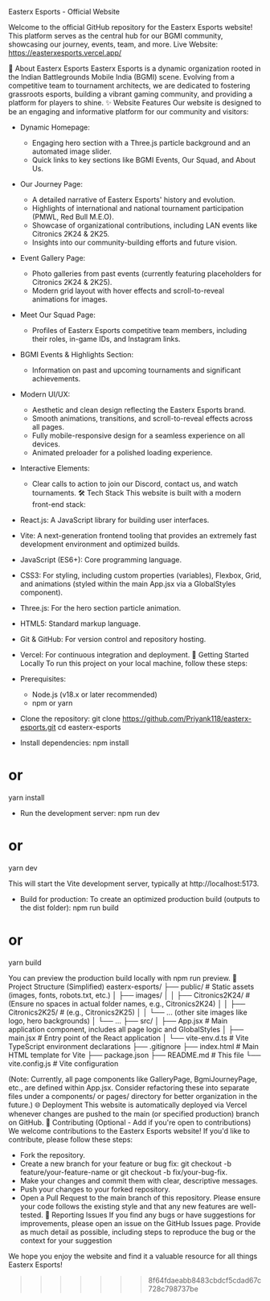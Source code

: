 
Easterx Esports - Official Website

Welcome to the official GitHub repository for the Easterx Esports website! This platform serves as the central hub for our BGMI community, showcasing our journey, events, team, and more.
Live Website: https://easterxesports.vercel.app/ 

🌟 About Easterx Esports
Easterx Esports is a dynamic organization rooted in the Indian Battlegrounds Mobile India (BGMI) scene. Evolving from a competitive team to tournament architects, we are dedicated to fostering grassroots esports, building a vibrant gaming community, and providing a platform for players to shine.
✨ Website Features
Our website is designed to be an engaging and informative platform for our community and visitors:
 * Dynamic Homepage:
   * Engaging hero section with a Three.js particle background and an automated image slider.
   * Quick links to key sections like BGMI Events, Our Squad, and About Us.
 * Our Journey Page:
   * A detailed narrative of Easterx Esports' history and evolution.
   * Highlights of international and national tournament participation (PMWL, Red Bull M.E.O).
   * Showcase of organizational contributions, including LAN events like Citronics 2K24 & 2K25.
   * Insights into our community-building efforts and future vision.
 * Event Gallery Page:
   * Photo galleries from past events (currently featuring placeholders for Citronics 2K24 & 2K25).
   * Modern grid layout with hover effects and scroll-to-reveal animations for images.
 * Meet Our Squad Page:
   * Profiles of Easterx Esports competitive team members, including their roles, in-game IDs, and Instagram links.
 * BGMI Events & Highlights Section:
   * Information on past and upcoming tournaments and significant achievements.
 * Modern UI/UX:
   * Aesthetic and clean design reflecting the Easterx Esports brand.
   * Smooth animations, transitions, and scroll-to-reveal effects across all pages.
   * Fully mobile-responsive design for a seamless experience on all devices.
   * Animated preloader for a polished loading experience.
 * Interactive Elements:
   * Clear calls to action to join our Discord, contact us, and watch tournaments.
🛠️ Tech Stack
This website is built with a modern front-end stack:
 * React.js: A JavaScript library for building user interfaces.
 * Vite: A next-generation frontend tooling that provides an extremely fast development environment and optimized builds.
 * JavaScript (ES6+): Core programming language.
 * CSS3: For styling, including custom properties (variables), Flexbox, Grid, and animations (styled within the main App.jsx via a GlobalStyles component).
 * Three.js: For the hero section particle animation.
 * HTML5: Standard markup language.
 * Git & GitHub: For version control and repository hosting.
 * Vercel: For continuous integration and deployment.
🚀 Getting Started Locally
To run this project on your local machine, follow these steps:
 * Prerequisites:
   * Node.js (v18.x or later recommended)
   * npm or yarn
 * Clone the repository:
   git clone https://github.com/Priyank118/easterx-esports.git
cd easterx-esports

 * Install dependencies:
   npm install
# or
yarn install

 * Run the development server:
   npm run dev
# or
yarn dev

   This will start the Vite development server, typically at http://localhost:5173.
 * Build for production:
   To create an optimized production build (outputs to the dist folder):
   npm run build
# or
yarn build

   You can preview the production build locally with npm run preview.
📁 Project Structure (Simplified)
easterx-esports/
├── public/                # Static assets (images, fonts, robots.txt, etc.)
│   ├── images/
│   │   ├── Citronics2K24/ # (Ensure no spaces in actual folder names, e.g., Citronics2K24)
│   │   ├── Citronics2K25/ # (e.g., Citronics2K25)
│   │   └── ... (other site images like logo, hero backgrounds)
│   └── ...
├── src/
│   ├── App.jsx            # Main application component, includes all page logic and GlobalStyles
│   ├── main.jsx           # Entry point of the React application
│   └── vite-env.d.ts      # Vite TypeScript environment declarations
├── .gitignore
├── index.html             # Main HTML template for Vite
├── package.json
├── README.md              # This file
└── vite.config.js         # Vite configuration

(Note: Currently, all page components like GalleryPage, BgmiJourneyPage, etc., are defined within App.jsx. Consider refactoring these into separate files under a components/ or pages/ directory for better organization in the future.)
🌐 Deployment
This website is automatically deployed via Vercel whenever changes are pushed to the main (or specified production) branch on GitHub.
🤝 Contributing (Optional - Add if you're open to contributions)
We welcome contributions to the Easterx Esports website! If you'd like to contribute, please follow these steps:
 * Fork the repository.
 * Create a new branch for your feature or bug fix: git checkout -b feature/your-feature-name or git checkout -b fix/your-bug-fix.
 * Make your changes and commit them with clear, descriptive messages.
 * Push your changes to your forked repository.
 * Open a Pull Request to the main branch of this repository.
Please ensure your code follows the existing style and that any new features are well-tested.
🐛 Reporting Issues
If you find any bugs or have suggestions for improvements, please open an issue on the GitHub Issues page. Provide as much detail as possible, including steps to reproduce the bug or the context for your suggestion

We hope you enjoy the website and find it a valuable resource for all things Easterx Esports!
>>>>>>> 8f64fdaeabb8483cbdcf5cdad67c728c798737be
